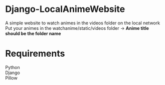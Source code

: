 # Django-LocalAnimeWebsite
A simple website to watch animes in the videos folder on the local network <br/>
Put your animes in the watchanime/static/videos folder -> <b>Anime title should be the folder name</b>

# Requirements
Python <br/>
Django <br/>
Pillow <br/>
